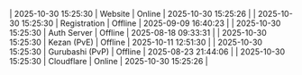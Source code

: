 | 2025-10-30 15:25:30 | Website | Online | 2025-10-30 15:25:26 |
| 2025-10-30 15:25:30 | Registration | Offline | 2025-09-09 16:40:23 |
| 2025-10-30 15:25:30 | Auth Server | Offline | 2025-08-18 09:33:31 |
| 2025-10-30 15:25:30 | Kezan (PvE) | Offline | 2025-10-11 12:51:30 |
| 2025-10-30 15:25:30 | Gurubashi (PvP) | Offline | 2025-08-23 21:44:06 |
| 2025-10-30 15:25:30 | Cloudflare | Online | 2025-10-30 15:25:26 |
